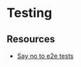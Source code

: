 # Testing

## Resources
* [Say no to e2e tests](https://testing.googleblog.com/2015/04/just-say-no-to-more-end-to-end-tests.html)
